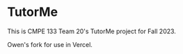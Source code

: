 # TutorMe

This is CMPE 133 Team 20's TutorMe project for Fall 2023.

Owen's fork for use in Vercel.

